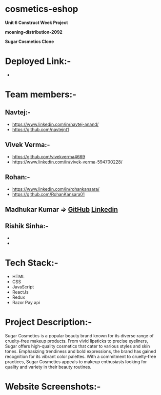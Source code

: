 # cosmetics-eshop

**Unit 6 Construct Week Project**

**moaning-distribution-2092**

**Sugar Cosmetics Clone**

# Deployed Link:-
-

# Team members:-

 ## Navtej:- <br/>
- https://www.linkedin.com/in/navtej-anand/ <br/>
- https://github.com/navtejnt1 <br/>

## Vivek Verma:- <br/>
- https://github.com/vivekverma4669 <br/>
- https://www.linkedin.com/in/vivek-verma-594700228/ <br/>

## Rohan:- <br/>
- https://www.linkedin.com/in/rohankansara/ <br/>
- https://github.com/RohanKansara01 <br/>

## Madhukar Kumar => [GitHub](https://github.com/Madhukarkrgithub)   [Linkedin](https://www.linkedin.com/in/madhukarkr2468/)

## Rishik Sinha:- <br/>
- <br/>
- <br/>

# Tech Stack:-
- HTML
- CSS
- JavaScript
- ReactJs
- Redux
- Razor Pay api

# Project Description:-
Sugar Cosmetics is a popular beauty brand known for its diverse range of cruelty-free makeup products. From vivid lipsticks to precise eyeliners, Sugar offers high-quality cosmetics that cater to various styles and skin tones. Emphasizing trendiness and bold expressions, the brand has gained recognition for its vibrant color palettes. With a commitment to cruelty-free practices, Sugar Cosmetics appeals to makeup enthusiasts looking for quality and variety in their beauty routines.

# Website Screenshots:-
